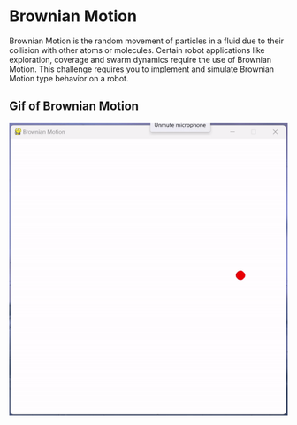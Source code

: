 ﻿# Brownian Motion

Brownian Motion is the random movement of particles in a fluid due to their collision with other atoms or molecules. Certain robot applications like exploration, coverage and swarm dynamics require the use of Brownian Motion. This challenge requires you to implement and simulate Brownian Motion type behavior on a robot.

## Gif of Brownian Motion

![](https://github.com/MihirGore23/JDERobot/blob/main/Tasks/Python/assets/PythonVideo-ezgif.com-video-to-gif-converter.gif)
